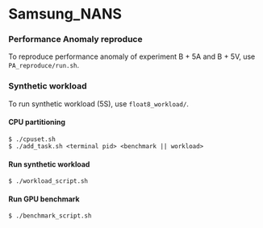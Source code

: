 # Samsung_NANS

### Performance Anomaly reproduce
To reproduce performance anomaly of experiment B + 5A and B + 5V, use `PA_reproduce/run.sh`.  

### Synthetic workload
To run synthetic workload (5S), use `float8_workload/`.  
#### CPU partitioning 
```
$ ./cpuset.sh
$ ./add_task.sh <terminal pid> <benchmark || workload>
```
#### Run synthetic workload
```
$ ./workload_script.sh
```
#### Run GPU benchmark
```
$ ./benchmark_script.sh
```
